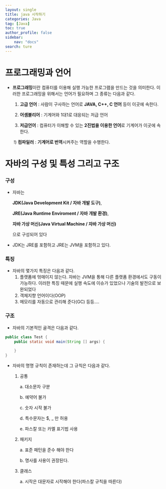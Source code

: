```yaml
---
layout: single
title: java 시작하기
categories: Java
tag: [Java]
toc: true
author_profile: false
sidebar:
    nav: "docs"
search: ture
---
```


# 프로그래밍과 언어

- **프로그래밍**이란 컴퓨터를 이용해 실행 가능한 프로그램을 만드는 것을 의미한다. 이러한 프로그래밍을 위해서는 언어가 필요하며 그 종류는 다음과 같다.

  1. **고급 언어** : 사람이 구사하는 언어로 **JAVA, C++, C 언어** 등이 이곳에 속한다.

  2. **어셈블리어** : 기계어와 1대1로 대응되는 저급 언어

  3. **저급언어** : 컴퓨터가 이해할 수 있는 **2진법을 이용한 언어**로 기계어가 이곳에 속한다.

  ​    !) **컴파일러** : **기계어로 번역**시켜주는 역할을 수행한다.



# 자바의 구성 및 특성 그리고 구조



### 구성 

- 자바는 

  **JDK(Java Development Kit / 자바 개발 도구)**,  

  **JRE(Java Runtime Enviroment / 자바 개발 환경)**, 

  **자바 가상 머신(Java Virtual Machine / 자바 가상 머신)**

  으로 구성되어 있다

  

- JDK는 JRE를 포함하고 JRE는 JVM을 포함하고 있다.



### 특징

- 자바의 몇가지 특징은 다음과 같다.
  1. 플랫폼에 얶매이지 않는다. 자바는 JVM을 통해 다른 플랫폼 환경에서도 구동이 가능하다. 이러한 특징 때문에 실행 속도에 이슈가 있었으나 기술의 발전으로 보완되었다
  2. 객체지향 언어이다(OOP)
  3. 메모리를 자동으로 관리해 준다(GC) 등등....



### 구조

- 자바의 기본적인 골격은 다음과 같다.

```java
public class Test {
    public static void main(String [] args) {
        
    }
}
```

- 자바의 명명 규칙이 존재하는데 그 규칙은 다음과 같다.

  1. 공통

     a. 대소문자 구분
  
     b. 예약어 불가
  
     c. 숫자 시작 불가

     d. 특수문자는 $, _ 만 허용

     e. 파스칼 또는 카멜 표기법 사용

     
  
  2. 패키지
  
     a. 표준 패턴을 준수 해야 한다
  
     b. 명사를 사용이 권장된다.
  
     
  
  3. 클래스
  
     a. 시작은 대문자로 시작해야 한다(파스칼 규칙을 따른다)
  
  
